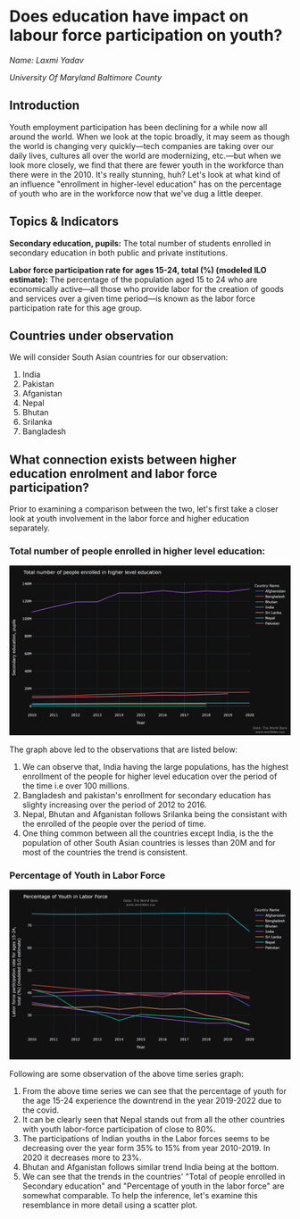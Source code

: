 # Does education have impact on labour force participation on youth?
*Name: Laxmi Yadav*

*University Of Maryland Baltimore County*

## Introduction

Youth employment participation has been declining for a while now all around the world. When we look at the topic broadly, it may seem as though the world is changing very quickly—tech companies are taking over our daily lives, cultures all over the world are modernizing, etc.—but when we look more closely, we find that there are fewer youth in the workforce than there were in the 2010. It's really stunning, huh? Let's look at what kind of an influence "enrollment in higher-level education" has on the percentage of youth who are in the workforce now that we've dug a little deeper.

## Topics & Indicators
**Secondary education, pupils:** The total number of students enrolled in secondary education in both public and private institutions.

**Labor force participation rate for ages 15-24, total (%) (modeled ILO estimate):** The percentage of the population aged 15 to 24 who are economically active—all those who provide labor for the creation of goods and services over a given time period—is known as the labor force participation rate for this age group.

## Countries under observation
We will consider South Asian countries for our observation:
1. India
2. Pakistan
3. Afganistan
4. Nepal
5. Bhutan
6. Srilanka
7. Bangladesh

## What connection exists between higher education enrolment and labor force participation?
Prior to examining a comparison between the two, let's first take a closer look at youth involvement in the labor force and higher education separately.

### Total number of people enrolled in higher level education:
![](Secondarypupil.png)

The graph above led to the observations that are listed below:
1. We can observe that, India having the large populations, has the highest enrollment of the people for higher level education over the period of the time i.e over 100 millions.
2. Bangladesh and pakistan's enrollment for secondary education has slighty increasing over the period of 2012 to 2016.
3. Nepal, Bhutan and Afganistan follows Srilanka being the consistant with the enrolled of the people over the period of time.
4. One thing common between all the countries except India, is the the population of other South Asian countries is lesses than 20M and for most of the countries the trend is consistent.

### Percentage of Youth in Labor Force
![](PercentageLabor.png)

Following are some observation of the above time series graph:
1. From the above time series we can see that the percentage of youth for the age 15-24 experience the downtrend in the year 2019-2022 due to the covid.
2. It can be clearly seen that Nepal stands out from all the other countries with youth labor-force participation of close to 80%.
3. The participations of Indian youths in the Labor forces seems to be decreasing over the year form 35% to 15% from year 2010-2019. In 2020 it decreases more to 23%.
4. Bhutan and Afganistan follows similar trend India being at the bottom.
5. We can see that the trends in the countries' "Total of people enrolled in Secondary education" and "Percentage of youth in the labor force" are somewhat comparable. To help the inference, let's examine this resemblance in more detail using a scatter plot.
